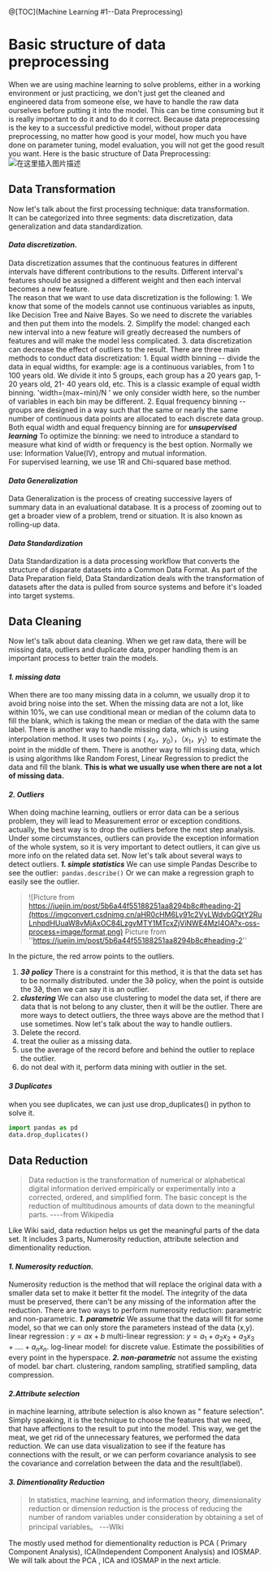 @[TOC](Machine Learning #1--Data Preprocessing)

# **Basic structure of data preprocessing**
When we are using machine learning to solve problems, either in a working environment or just practicing, we don't just get the cleaned and engineered data from someone else, we have to handle the raw data ourselves before putting it into the model. 
This can be time consuming but it is really important to do it and to do it correct. Because data preprocessing is the key to a successful predictive model, without proper data preprocessing, no matter how good is your model, how much you have done on parameter tuning, model evaluation, you will not get the good result you want. 
Here is the basic structure of Data Preprocessing:
![在这里插入图片描述](https://img-blog.csdnimg.cn/2019110802314828.png?x-oss-process=image/watermark,type_ZmFuZ3poZW5naGVpdGk,shadow_10,text_aHR0cHM6Ly9ibG9nLmNzZG4ubmV0L3dlaXhpbl80NTUyNTA4Ng==,size_16,color_FFFFFF,t_70)
## Data Transformation
Now let's talk about the first processing technique: data transformation. 	
It can be categorized into three segments: data discretization, data generalization and data standardization.  	
#### *Data discretization.*
Data discretization assumes that the continuous features in different intervals have different contributions to the results. Different interval's features should be assigned a different weight and then each interval becomes a new feature.  	
The reason that we want to use data discretization is the following:
		1. We know that some of the models cannot use continuous variables as inputs, like Decision Tree and Naive Bayes. So we need to discrete the variables and then put them into the models. 
		2. Simplify the model: changed each new interval into a new feature will greatly decreased the numbers of features and will make the model less complicated. 
		3. data discretization can decrease the effect of outliers to the result.
There are three main methods to conduct data discretization: 
		1. Equal width binning --  divide the data in equal widths, for example: age is a continuous variables, from 1 to 100 years old. We divide it into 5 groups, each group has a 20 years gap, 1-20 years old, 21- 40 years old, etc. This is a classic example of equal width binning. 
		'width=(max−min)/N '   we only consider width here, so the number of  variables in each bin may be different. 
		2. Equal frequency binning -- groups are designed in a way such that the same or nearly the same number of continuous data points are allocated to each discrete data group. 
		Both equal width and equal frequency binning are for ***unsupervised learning*** 
		To optimize the binning: we need to introduce a standard to measure what kind of width or frequency is the best option. Normally we use: Information Value(IV), entropy and mutual information.  
For supervised learning, we use 1R and Chi-squared base method. 

#### *Data Generalization*
Data Generalization is the process of creating successive layers of summary data in an evaluational database. It is a process of zooming out to get a broader view of a problem, trend or situation. It is also known as rolling-up data. 
#### *Data Standardization*
Data Standardization is a data processing workflow that converts the structure of disparate datasets into a Common Data Format. As part of the Data Preparation field, Data Standardization deals with the transformation of datasets after the data is pulled from source systems and before it's loaded into target systems.

## Data Cleaning
Now let's talk about data cleaning. 
When we get raw data, there will be missing data, outliers and duplicate data, proper handling them is an important process to better train the models. 
#### *1. missing data*
When there are too many missing data in a column, we usually drop it to avoid bring noise into the set. 
	When the missing data are not a lot, like within 10%, we can use conditional mean or median of the column data to fill the blank, which is taking the mean or median of the data with the same label.
	There is another way to handle missing data, which is using interpolation method. 
	It uses two points ( $x_0，y_0）$，$（x_1，y_1）$to estimate the point in the middle of them. 
	There is another way to fill missing data, which is using algorithms like Random Forest, Linear Regression to predict the data and fill the blank. **This is what we usually use when there are not a lot of missing data.** 
#### *2. Outliers*
When doing machine learning, outliers or error data can be a serious problem, they will lead to Measurement error or exception conditions. actually, the best way is to drop the outliers before the next step analysis. Under some circumstances, outliers can provide the exception information of the whole system, so it is very important to detect outliers, it can give us more info on the related data set. 
Now let's talk about several ways to detect outliers. 
***1. simple statistics*** 
 We can use simple Pandas Describe to see the outlier:`
 pandas.describe()`
 Or we can make a regression graph to easily see the outlier. 

>![Picture from https://juejin.im/post/5b6a44f55188251aa8294b8c#heading-2](https://imgconvert.csdnimg.cn/aHR0cHM6Ly91c2VyLWdvbGQtY2RuLnhpdHUuaW8vMjAxOC84LzgvMTY1MTcxZjViNWE4MzI4OA?x-oss-process=image/format,png)
Picture from ''https://juejin.im/post/5b6a44f55188251aa8294b8c#heading-2''

In the picture, the red arrow points to the outliers. 
 1.  ***3∂ policy***
  There is a constraint for this method, it is that the data set has to be normally distributed. 
under the 3∂ policy, when the point is outside the 3∂, then we can say it is an outlier. 
 2. ***clustering***
 We can also use clustering to model the data set, if there are data that is not belong to any cluster, then it will be the outlier. 
 There are more ways to detect outliers, the three ways above are the method that I use sometimes. 
 Now let's talk about the way to handle outliers. 
 1. Delete the record. 
 2. treat the oulier as a missing data. 
 3. use the average of the record before and behind the outlier to replace the   outlier. 
 4.  do not deal with it, perform data mining with outlier in  the set.

#### *3 Duplicates*
when you see duplicates, we can just use drop_duplicates() in python to solve it. 

```python
import pandas as pd
data.drop_duplicates()
```

## Data Reduction

> Data reduction is the transformation of numerical or alphabetical digital information derived empirically or experimentally into a corrected, ordered, and simplified form. The basic concept is the reduction of multitudinous amounts of data down to the meaningful parts.  ----from Wikipedia

Like Wiki said, data reduction helps us get the meaningful parts of the data set. It includes 3 parts, Numerosity reduction, attribute selection and dimentionality reduction. 
#### *1. Numerosity reduction.*
Numerosity reduction is the method that will replace the original  data with a smaller data set to make it better fit the model. The integrity of the data must be preserved, there can't be any missing of the information after the reduction. 
There are two ways to perform numerosity reduction: parametric and non-parametric. 
***1. parametric*** 
We assume that the data will fit for some model, so that we can only store the parameters instead of the data (x,y).
linear regression : $y = ax + b$
multi-linear regression: $y = a_1 + a_2x_2 + a_3x_3+....+a_nx_n$.
log-linear model: for discrete value. Estimate the possibilities of every point in the hyperspace.
***2. non-parametric***
not assume the existing of model. 
bar chart. clustering, random sampling, stratified sampling, data compression. 

#### *2.Attribute selection*
in machine learning, attribute selection is also known as " feature selection".  
Simply speaking, it is the technique to choose the features that we need, that have affections to the result to put into the model. This way, we get the meat, we get rid of the unnecessary features, we performed the data reduction. 
 We can use data visualization to see if the feature has connections with the result, or we can perform covariance analysis to see the covariance and correlation between the data and the result(label). 

#### *3. Dimentionality Reduction*

> In statistics, machine learning, and information theory, dimensionality reduction or dimension reduction is the process of reducing the number of random variables under consideration by obtaining a set of principal variables。 ---WIki

The mostly used method for diementionality reduction is PCA ( Primary Component Analysis), ICA(Independent Component Analysis) and IOSMAP. 
We will talk about the PCA , ICA and IOSMAP in the next article. 


